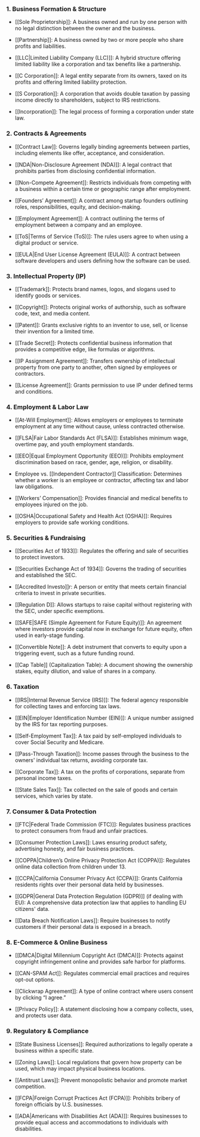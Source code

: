 ### 1. Business Formation & Structure

- [[Sole Proprietorship]]: A business owned and run by one person with no legal distinction between the owner and the business.
    
- [[Partnership]]: A business owned by two or more people who share profits and liabilities.
    
- [[LLC|Limited Liability Company (LLC)]]: A hybrid structure offering limited liability like a corporation and tax benefits like a partnership.
    
- [[C Corporation]]: A legal entity separate from its owners, taxed on its profits and offering limited liability protection.
    
- [[S Corporation]]: A corporation that avoids double taxation by passing income directly to shareholders, subject to IRS restrictions.
    
- [[Incorporation]]: The legal process of forming a corporation under state law.
    



### 2. Contracts & Agreements

- [[Contract Law]]: Governs legally binding agreements between parties, including elements like offer, acceptance, and consideration.
    
- [[NDA|Non-Disclosure Agreement (NDA)]]: A legal contract that prohibits parties from disclosing confidential information.
    
- [[Non-Compete Agreement]]: Restricts individuals from competing with a business within a certain time or geographic range after employment.
    
- [[Founders’ Agreement]]: A contract among startup founders outlining roles, responsibilities, equity, and decision-making.
    
- [[Employment Agreement]]: A contract outlining the terms of employment between a company and an employee.
    
- [[ToS|Terms of Service (ToS)]]: The rules users agree to when using a digital product or service.
    
- [[EULA|End User License Agreement (EULA)]]: A contract between software developers and users defining how the software can be used.
    



### 3. Intellectual Property (IP)

- [[Trademark]]: Protects brand names, logos, and slogans used to identify goods or services.
    
- [[Copyright]]: Protects original works of authorship, such as software code, text, and media content.
    
- [[Patent]]: Grants exclusive rights to an inventor to use, sell, or license their invention for a limited time.
    
- [[Trade Secret]]: Protects confidential business information that provides a competitive edge, like formulas or algorithms.
    
- [[IP Assignment Agreement]]: Transfers ownership of intellectual property from one party to another, often signed by employees or contractors.
    
- [[License Agreement]]: Grants permission to use IP under defined terms and conditions.
    



### 4. Employment & Labor Law

- [[At-Will Employment]]: Allows employers or employees to terminate employment at any time without cause, unless contracted otherwise.
    
- [[FLSA|Fair Labor Standards Act (FLSA)]]: Establishes minimum wage, overtime pay, and youth employment standards.
    
- [[EEO|Equal Employment Opportunity (EEO)]]: Prohibits employment discrimination based on race, gender, age, religion, or disability.
    
- Employee vs. [[Independent Contractor]] Classification: Determines whether a worker is an employee or contractor, affecting tax and labor law obligations.
    
- [[Workers’ Compensation]]: Provides financial and medical benefits to employees injured on the job.
    
- [[OSHA|Occupational Safety and Health Act (OSHA)]]: Requires employers to provide safe working conditions.
    



### 5. Securities & Fundraising

- [[Securities Act of 1933]]: Regulates the offering and sale of securities to protect investors.
    
- [[Securities Exchange Act of 1934]]: Governs the trading of securities and established the SEC.
    
- [[Accredited Investo]]r: A person or entity that meets certain financial criteria to invest in private securities.
    
- [[Regulation D]]: Allows startups to raise capital without registering with the SEC, under specific exemptions.
    
- [[SAFE|SAFE (Simple Agreement for Future Equity)]]: An agreement where investors provide capital now in exchange for future equity, often used in early-stage funding.
    
- [[Convertible Note]]: A debt instrument that converts to equity upon a triggering event, such as a future funding round.
    
- [[Cap Table]] (Capitalization Table): A document showing the ownership stakes, equity dilution, and value of shares in a company.
    



### 6. Taxation

- [[IRS|Internal Revenue Service (IRS)]]: The federal agency responsible for collecting taxes and enforcing tax laws.
    
- [[EIN|Employer Identification Number (EIN)]]: A unique number assigned by the IRS for tax reporting purposes.
    
- [[Self-Employment Tax]]: A tax paid by self-employed individuals to cover Social Security and Medicare.
    
- [[Pass-Through Taxation]]: Income passes through the business to the owners' individual tax returns, avoiding corporate tax.
    
- [[Corporate Tax]]: A tax on the profits of corporations, separate from personal income taxes.
    
- [[State Sales Tax]]: Tax collected on the sale of goods and certain services, which varies by state.
    



### 7. Consumer & Data Protection

- [[FTC|Federal Trade Commission (FTC)]]: Regulates business practices to protect consumers from fraud and unfair practices.
    
- [[Consumer Protection Laws]]: Laws ensuring product safety, advertising honesty, and fair business practices.
    
- [[COPPA|Children’s Online Privacy Protection Act (COPPA)]]: Regulates online data collection from children under 13.
    
- [[CCPA|California Consumer Privacy Act (CCPA)]]: Grants California residents rights over their personal data held by businesses.
    
- [[GDPR|General Data Protection Regulation (GDPR)]] (if dealing with EU): A comprehensive data protection law that applies to handling EU citizens' data.
    
- [[Data Breach Notification Laws]]: Require businesses to notify customers if their personal data is exposed in a breach.
    



### 8. E-Commerce & Online Business

- [[DMCA|Digital Millennium Copyright Act (DMCA)]]: Protects against copyright infringement online and provides safe harbor for platforms.
    
- [[CAN-SPAM Act]]: Regulates commercial email practices and requires opt-out options.
    
- [[Clickwrap Agreement]]: A type of online contract where users consent by clicking “I agree.”
    
- [[Privacy Policy]]: A statement disclosing how a company collects, uses, and protects user data.
    



### 9. Regulatory & Compliance

- [[State Business Licenses]]: Required authorizations to legally operate a business within a specific state.
    
- [[Zoning Laws]]: Local regulations that govern how property can be used, which may impact physical business locations.
    
- [[Antitrust Laws]]: Prevent monopolistic behavior and promote market competition.
    
- [[FCPA|Foreign Corrupt Practices Act (FCPA)]]: Prohibits bribery of foreign officials by U.S. businesses.
    
- [[ADA|Americans with Disabilities Act (ADA)]]: Requires businesses to provide equal access and accommodations to individuals with disabilities.